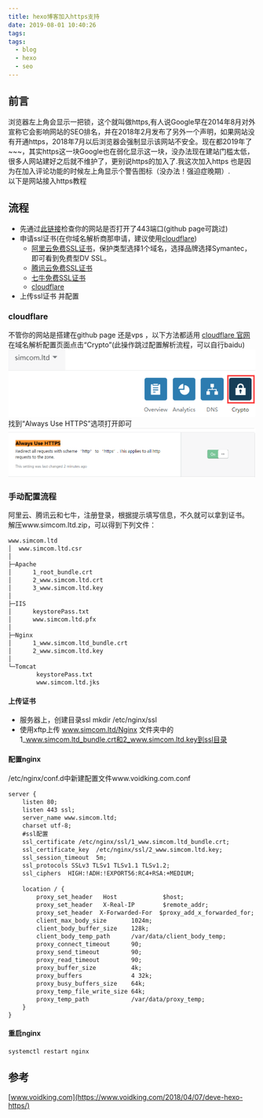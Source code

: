 ```yaml
---
title: hexo博客加入https支持
date: 2019-08-01 10:40:26
tags:
tags:
  - blog
  - hexo
  - seo
---
```

## 前言 
浏览器左上角会显示一把锁，这个就叫做https,有人说Google早在2014年8月对外宣称它会影响网站的SEO排名，并在2018年2月发布了另外一个声明，如果网站没有开通https，2018年7月以后浏览器会强制显示该网站不安全。现在都2019年了~~~，其实https这一块Google也在弱化显示这一块，没办法现在建站门槛太低，很多人网站建好之后就不维护了，更别说https的加入了.我这次加入https 也是因为在加入评论功能的时候左上角显示个警告图标（没办法！强迫症晚期）.<br>以下是网站接入https教程
<!--more-->
## 流程
- 先通过[此链接](http://coolaf.com/tool/port)检查你的网站是否打开了443端口(github page可跳过)
- 申请ssl证书(在你域名解析商那申请，建议使用[cloudflare](https://www.cloudflare.com/))
	- [阿里云免费SSL证书](https://common-buy.aliyun.com/?spm=a2c4g.11186623.2.4.tiF9wE&commodityCode=cas#/buy)，保护类型选择1个域名，选择品牌选择Symantec，即可看到免费型DV SSL。
	- [腾讯云免费SSL证书](https://cloud.tencent.com/login?s_url=https%3A%2F%2Fconsole.cloud.tencent.com%2Fssl)
	- [七牛免费SSL证书](https://portal.qiniu.com/certificate/apply)
	- [cloudflare](https://www.cloudflare.com/)
- 上传ssl证书 并配置
### cloudflare
不管你的网站是搭建在github page 还是vps ，以下方法都适用
[cloudflare 官网](https://www.cloudflare.com/)</br>
在域名解析配置页面点击“Crypto”(此操作跳过配置解析流程，可以自行baidu)</br>
![](hexo博客加入https支持/1.png)</br>
找到“Always Use HTTPS”选项打开即可</br>
![](hexo博客加入https支持/2.png)</br>
### 手动配置流程
阿里云、腾讯云和七牛，注册登录，根据提示填写信息，不久就可以拿到证书。
解压www.simcom.ltd.zip，可以得到下列文件：
<pre><code>www.simcom.ltd
│  www.simcom.ltd.csr
│
├─Apache
│      1_root_bundle.crt
│      2_www.simcom.ltd.crt
│      3_www.simcom.ltd.key
│
├─IIS
│      keystorePass.txt
│      www.simcom.ltd.pfx
│
├─Nginx
│      1_www.simcom.ltd_bundle.crt
│      2_www.simcom.ltd.key
│
└─Tomcat
        keystorePass.txt
        www.simcom.ltd.jks
</pre></code>
#### 上传证书
- 服务器上，创建目录ssl
mkdir /etc/nginx/ssl
- 使用xftp上传 www.simcom.ltd/Nginx 文件夹中的1_www.simcom.ltd_bundle.crt和2_www.simcom.ltd.key到ssl目录

#### 配置nginx
/etc/nginx/conf.d中新建配置文件www.voidking.com.conf
<pre><code>server {
    listen 80;
    listen 443 ssl;
    server_name www.simcom.ltd;
    charset utf-8;
    #ssl配置
    ssl_certificate /etc/nginx/ssl/1_www.simcom.ltd_bundle.crt; 
    ssl_certificate_key  /etc/nginx/ssl/2_www.simcom.ltd.key; 
    ssl_session_timeout  5m;  
    ssl_protocols SSLv3 TLSv1 TLSv1.1 TLSv1.2;
    ssl_ciphers  HIGH:!ADH:!EXPORT56:RC4+RSA:+MEDIUM;

    location / {
        proxy_set_header   Host             $host;
        proxy_set_header   X-Real-IP        $remote_addr;
        proxy_set_header  X-Forwarded-For  $proxy_add_x_forwarded_for;
        client_max_body_size       1024m;
        client_body_buffer_size    128k;
        client_body_temp_path      /var/data/client_body_temp;
        proxy_connect_timeout      90;
        proxy_send_timeout         90;
        proxy_read_timeout         90;
        proxy_buffer_size          4k;
        proxy_buffers              4 32k;
        proxy_busy_buffers_size    64k;
        proxy_temp_file_write_size 64k;
        proxy_temp_path            /var/data/proxy_temp;
    }
}
</pre></code>
#### 重启nginx
<pre><code>systemctl restart nginx
</pre></code>
## 参考
[www.voidking.com](https://www.voidking.com/2018/04/07/deve-hexo-https/)